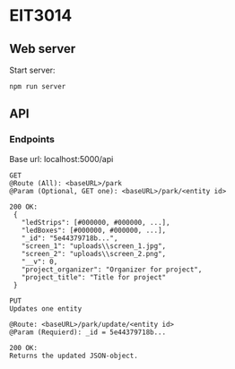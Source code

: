 # EIT3014

## Web server
Start server:
```
npm run server
```


## API
### Endpoints
Base url: localhost:5000/api

 ```
 GET
 @Route (All): <baseURL>/park
 @Param (Optional, GET one): <baseURL>/park/<entity id>
 
 200 OK:
  {
    "ledStrips": [#000000, #000000, ...],
    "ledBoxes": [#000000, #000000, ...],
    "_id": "5e44379718b...",
    "screen_1": "uploads\\screen_1.jpg",
    "screen_2": "uploads\\screen_2.png",
    "__v": 0,
    "project_organizer": "Organizer for project",
    "project_title": "Title for project"
  }
 ```
 
 ```
 PUT
 Updates one entity
 
 @Route: <baseURL>/park/update/<entity id>
 @Param (Requierd): _id = 5e44379718b...
 
 200 OK:
 Returns the updated JSON-object.
 ```
 

